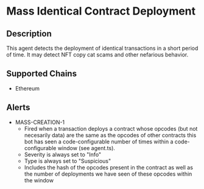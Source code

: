 # Mass Identical Contract Deployment

## Description

This agent detects the deployment of identical transactions in a short period of time.  It may detect NFT copy cat scams and other nefarious behavior.

## Supported Chains

- Ethereum

## Alerts


- MASS-CREATION-1
  - Fired when a transaction deploys a contract whose opcodes (but not necesarily data) are the same as the opcodes of other contracts this bot has seen a code-configurable number of times within a code-configurable window (see agent.ts).
  - Severity is always set to "Info" 
  - Type is always set to "Suspicious"
  - Includes the hash of the opcodes present in the contract as well as the number of deployments we have seen of these opcodes within the window

